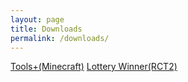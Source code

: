```yaml
---
layout: page
title: Downloads
permalink: /downloads/
---
```


[Tools+(Minecraft)](/downloads/toolsplusmc/)
[Lottery Winner(RCT2)](/downloads/lotterywinnerrct2/)